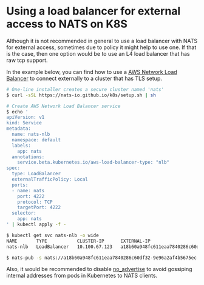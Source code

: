 # Using a load balancer for external access to NATS on K8S

Although it is not recommended in general to use a load balancer
with NATS for external access, sometimes due to policy it might
help to use one.  If that is the case, then one option would be
to use an L4 load balancer that has raw tcp support.

In the example below, you can find how to use a [AWS Network Load Balancer](https://docs.aws.amazon.com/elasticloadbalancing/latest/network/introduction.html)
to connect externally to a cluster that has TLS setup.

```sh
# One-line installer creates a secure cluster named 'nats'
$ curl -sSL https://nats-io.github.io/k8s/setup.sh | sh

# Create AWS Network Load Balancer service
$ echo '
apiVersion: v1
kind: Service
metadata:
  name: nats-nlb
  namespace: default
  labels:
    app: nats
  annotations:
    service.beta.kubernetes.io/aws-load-balancer-type: "nlb"
spec:
  type: LoadBalancer
  externalTrafficPolicy: Local
  ports:
  - name: nats
    port: 4222
    protocol: TCP
    targetPort: 4222
  selector:
    app: nats
' | kubectl apply -f -

$ kubectl get svc nats-nlb -o wide
NAME       TYPE           CLUSTER-IP      EXTERNAL-IP                                                                     PORT(S)          AGE    SELECTOR
nats-nlb   LoadBalancer   10.100.67.123   a18b60a948fc611eaa7840286c60df32-9e96a2af4b5675ec.elb.us-east-2.amazonaws.com   4222:30297/TCP   151m   app=nats

$ nats-pub -s nats://a18b60a948fc611eaa7840286c60df32-9e96a2af4b5675ec.elb.us-east-2.amazonaws.com:4222 -creds nsc/nkeys/creds/KO/A/test.creds test.foo bar
```

Also, it would be recommended to disable [no_advertise](https://docs.nats.io/nats-server/configuration/clustering/cluster_config) 
to avoid gossiping internal addresses from pods in Kubernetes to NATS clients.

